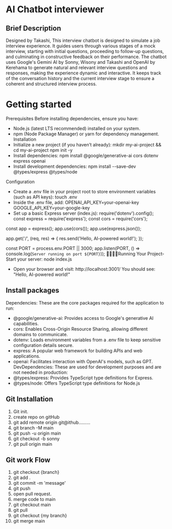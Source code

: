 ﻿# AI Chatbot interviewer

## Brief Description 
Designed by Takashi, This interview chatbot is designed to simulate a job interview experience. It guides users through various stages of a mock interview, starting with initial questions, proceeding to follow-up questions, and culminating in constructive feedback on their performance. The chatbot uses Google's Gemini AI by Sonny, Wisony and Takashi and OpenAI by Kerehama to generate natural and relevant interview questions and responses, making the experience dynamic and interactive. It keeps track of the conversation history and the current interview stage to ensure a coherent and structured interview process.

# Getting started

Prerequisites
Before installing dependencies, ensure you have:
- Node.js (latest LTS recommended) installed on your system.
- npm (Node Package Manager) or yarn for dependency management.
Installation
- Initialize a new project (if you haven’t already):
mkdir my-ai-project && cd my-ai-project
npm init -y
- Install dependencies:
npm install @google/generative-ai cors dotenv express openai
- Install development dependencies:
npm install --save-dev @types/express @types/node


Configuration
- Create a .env file in your project root to store environment variables (such as API keys):
touch .env
- Inside the .env file, add:
OPENAI_API_KEY=your-openai-key
GOOGLE_API_KEY=your-google-key
- Set up a basic Express server (index.js):
require('dotenv').config();
const express = require('express');
const cors = require('cors');

const app = express();
app.use(cors());
app.use(express.json());

app.get('/', (req, res) => {
    res.send('Hello, AI-powered world!');
});

const PORT = process.env.PORT || 3000;
app.listen(PORT, () => console.log(`Server running on port ${PORT}`));
Running Your Project- Start your server:
node index.js
- Open your browser and visit: http://localhost:3001/
You should see: "Hello, AI-powered world!"


## Install packages

Dependencies: These are the core packages required for the application to run:
- @google/generative-ai: Provides access to Google's generative AI capabilities.
- cors: Enables Cross-Origin Resource Sharing, allowing different domains to communicate.
- dotenv: Loads environment variables from a .env file to keep sensitive configuration details secure.
- express: A popular web framework for building APIs and web applications.
- openai: Facilitates interaction with OpenAI's models, such as GPT.
DevDependencies: These are used for development purposes and are not needed in production:
- @types/express: Provides TypeScript type definitions for Express.
- @types/node: Offers TypeScript type definitions for Node.js


## Git Installation
1. Git init.
2. create repo on gitHub
3. git add remote origin git@ithub.........
4. git branch -M main
5. git push -u origin main
6. git checkout -b sonny
7. git pull origin main

## Git work Flow
1. git checkout {branch}
2. git add .
3. git commit -m 'message'
4. git push
5. open pull request.
6. merge code to main
7. git checkout main
8. git pull
9. git checkout {my branch}
10. git merge main
